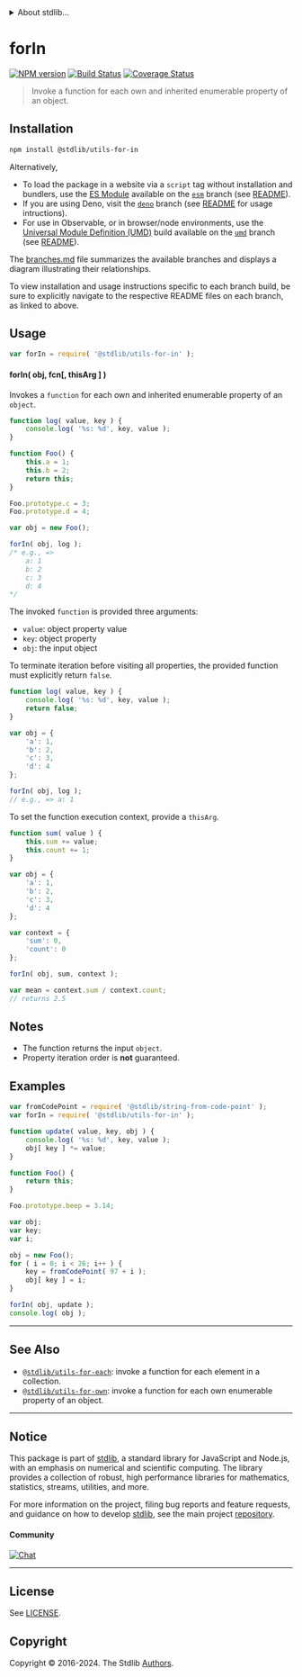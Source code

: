 <!--

@license Apache-2.0

Copyright (c) 2018 The Stdlib Authors.

Licensed under the Apache License, Version 2.0 (the "License");
you may not use this file except in compliance with the License.
You may obtain a copy of the License at

   http://www.apache.org/licenses/LICENSE-2.0

Unless required by applicable law or agreed to in writing, software
distributed under the License is distributed on an "AS IS" BASIS,
WITHOUT WARRANTIES OR CONDITIONS OF ANY KIND, either express or implied.
See the License for the specific language governing permissions and
limitations under the License.

-->


<details>
  <summary>
    About stdlib...
  </summary>
  <p>We believe in a future in which the web is a preferred environment for numerical computation. To help realize this future, we've built stdlib. stdlib is a standard library, with an emphasis on numerical and scientific computation, written in JavaScript (and C) for execution in browsers and in Node.js.</p>
  <p>The library is fully decomposable, being architected in such a way that you can swap out and mix and match APIs and functionality to cater to your exact preferences and use cases.</p>
  <p>When you use stdlib, you can be absolutely certain that you are using the most thorough, rigorous, well-written, studied, documented, tested, measured, and high-quality code out there.</p>
  <p>To join us in bringing numerical computing to the web, get started by checking us out on <a href="https://github.com/stdlib-js/stdlib">GitHub</a>, and please consider <a href="https://opencollective.com/stdlib">financially supporting stdlib</a>. We greatly appreciate your continued support!</p>
</details>

# forIn

[![NPM version][npm-image]][npm-url] [![Build Status][test-image]][test-url] [![Coverage Status][coverage-image]][coverage-url] <!-- [![dependencies][dependencies-image]][dependencies-url] -->

> Invoke a function for each own and inherited enumerable property of an object.

<!-- Section to include introductory text. Make sure to keep an empty line after the intro `section` element and another before the `/section` close. -->

<section class="intro">

</section>

<!-- /.intro -->

<!-- Package usage documentation. -->

<section class="installation">

## Installation

```bash
npm install @stdlib/utils-for-in
```

Alternatively,

-   To load the package in a website via a `script` tag without installation and bundlers, use the [ES Module][es-module] available on the [`esm`][esm-url] branch (see [README][esm-readme]).
-   If you are using Deno, visit the [`deno`][deno-url] branch (see [README][deno-readme] for usage intructions).
-   For use in Observable, or in browser/node environments, use the [Universal Module Definition (UMD)][umd] build available on the [`umd`][umd-url] branch (see [README][umd-readme]).

The [branches.md][branches-url] file summarizes the available branches and displays a diagram illustrating their relationships.

To view installation and usage instructions specific to each branch build, be sure to explicitly navigate to the respective README files on each branch, as linked to above.

</section>

<section class="usage">

## Usage

```javascript
var forIn = require( '@stdlib/utils-for-in' );
```

#### forIn( obj, fcn\[, thisArg ] )

Invokes a `function` for each own and inherited enumerable property of an `object`.

```javascript
function log( value, key ) {
    console.log( '%s: %d', key, value );
}

function Foo() {
    this.a = 1;
    this.b = 2;
    return this;
}

Foo.prototype.c = 3;
Foo.prototype.d = 4;

var obj = new Foo();

forIn( obj, log );
/* e.g., =>
    a: 1
    b: 2
    c: 3
    d: 4
*/
```

The invoked `function` is provided three arguments:

-   `value`: object property value
-   `key`: object property
-   `obj`: the input object

To terminate iteration before visiting all properties, the provided function must explicitly return `false`.

```javascript
function log( value, key ) {
    console.log( '%s: %d', key, value );
    return false;
}

var obj = {
    'a': 1,
    'b': 2,
    'c': 3,
    'd': 4
};

forIn( obj, log );
// e.g., => a: 1
```

To set the function execution context, provide a `thisArg`.

```javascript
function sum( value ) {
    this.sum += value;
    this.count += 1;
}

var obj = {
    'a': 1,
    'b': 2,
    'c': 3,
    'd': 4
};

var context = {
    'sum': 0,
    'count': 0
};

forIn( obj, sum, context );

var mean = context.sum / context.count;
// returns 2.5
```

</section>

<!-- /.usage -->

<!-- Package usage notes. Make sure to keep an empty line after the `section` element and another before the `/section` close. -->

<section class="notes">

## Notes

-   The function returns the input `object`.
-   Property iteration order is **not** guaranteed.

</section>

<!-- /.notes -->

<!-- Package usage examples. -->

<section class="examples">

## Examples

<!-- eslint no-undef: "error" -->

```javascript
var fromCodePoint = require( '@stdlib/string-from-code-point' );
var forIn = require( '@stdlib/utils-for-in' );

function update( value, key, obj ) {
    console.log( '%s: %d', key, value );
    obj[ key ] *= value;
}

function Foo() {
    return this;
}

Foo.prototype.beep = 3.14;

var obj;
var key;
var i;

obj = new Foo();
for ( i = 0; i < 26; i++ ) {
    key = fromCodePoint( 97 + i );
    obj[ key ] = i;
}

forIn( obj, update );
console.log( obj );
```

</section>

<!-- /.examples -->

<!-- Section to include cited references. If references are included, add a horizontal rule *before* the section. Make sure to keep an empty line after the `section` element and another before the `/section` close. -->

<section class="references">

</section>

<!-- /.references -->

<!-- Section for related `stdlib` packages. Do not manually edit this section, as it is automatically populated. -->

<section class="related">

* * *

## See Also

-   <span class="package-name">[`@stdlib/utils-for-each`][@stdlib/utils/for-each]</span><span class="delimiter">: </span><span class="description">invoke a function for each element in a collection.</span>
-   <span class="package-name">[`@stdlib/utils-for-own`][@stdlib/utils/for-own]</span><span class="delimiter">: </span><span class="description">invoke a function for each own enumerable property of an object.</span>

</section>

<!-- /.related -->

<!-- Section for all links. Make sure to keep an empty line after the `section` element and another before the `/section` close. -->


<section class="main-repo" >

* * *

## Notice

This package is part of [stdlib][stdlib], a standard library for JavaScript and Node.js, with an emphasis on numerical and scientific computing. The library provides a collection of robust, high performance libraries for mathematics, statistics, streams, utilities, and more.

For more information on the project, filing bug reports and feature requests, and guidance on how to develop [stdlib][stdlib], see the main project [repository][stdlib].

#### Community

[![Chat][chat-image]][chat-url]

---

## License

See [LICENSE][stdlib-license].


## Copyright

Copyright &copy; 2016-2024. The Stdlib [Authors][stdlib-authors].

</section>

<!-- /.stdlib -->

<!-- Section for all links. Make sure to keep an empty line after the `section` element and another before the `/section` close. -->

<section class="links">

[npm-image]: http://img.shields.io/npm/v/@stdlib/utils-for-in.svg
[npm-url]: https://npmjs.org/package/@stdlib/utils-for-in

[test-image]: https://github.com/stdlib-js/utils-for-in/actions/workflows/test.yml/badge.svg?branch=v0.2.2
[test-url]: https://github.com/stdlib-js/utils-for-in/actions/workflows/test.yml?query=branch:v0.2.2

[coverage-image]: https://img.shields.io/codecov/c/github/stdlib-js/utils-for-in/main.svg
[coverage-url]: https://codecov.io/github/stdlib-js/utils-for-in?branch=main

<!--

[dependencies-image]: https://img.shields.io/david/stdlib-js/utils-for-in.svg
[dependencies-url]: https://david-dm.org/stdlib-js/utils-for-in/main

-->

[chat-image]: https://img.shields.io/gitter/room/stdlib-js/stdlib.svg
[chat-url]: https://app.gitter.im/#/room/#stdlib-js_stdlib:gitter.im

[stdlib]: https://github.com/stdlib-js/stdlib

[stdlib-authors]: https://github.com/stdlib-js/stdlib/graphs/contributors

[umd]: https://github.com/umdjs/umd
[es-module]: https://developer.mozilla.org/en-US/docs/Web/JavaScript/Guide/Modules

[deno-url]: https://github.com/stdlib-js/utils-for-in/tree/deno
[deno-readme]: https://github.com/stdlib-js/utils-for-in/blob/deno/README.md
[umd-url]: https://github.com/stdlib-js/utils-for-in/tree/umd
[umd-readme]: https://github.com/stdlib-js/utils-for-in/blob/umd/README.md
[esm-url]: https://github.com/stdlib-js/utils-for-in/tree/esm
[esm-readme]: https://github.com/stdlib-js/utils-for-in/blob/esm/README.md
[branches-url]: https://github.com/stdlib-js/utils-for-in/blob/main/branches.md

[stdlib-license]: https://raw.githubusercontent.com/stdlib-js/utils-for-in/main/LICENSE

<!-- <related-links> -->

[@stdlib/utils/for-each]: https://github.com/stdlib-js/utils-for-each

[@stdlib/utils/for-own]: https://github.com/stdlib-js/utils-for-own

<!-- </related-links> -->

</section>

<!-- /.links -->

